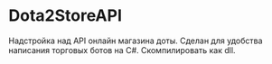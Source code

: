 # Dota2StoreAPI
Надстройка над API онлайн магазина доты.
Сделан для удобства написания торговых ботов на C#. Скомпилировать как dll.
